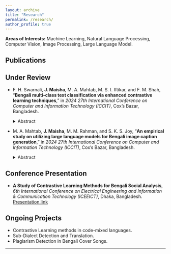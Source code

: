 ```yaml
---
layout: archive
title: "Research"
permalink: /research/
author_profile: true
---
```

<b>Areas of Interests:</b>
Machine Learning, Natural Language Processing, Computer Vision, Image Processing, Large Language Model.
  
## Publications
<script src="https://bibbase.org/show?bib=https%3A%2F%2Fbibbase.org%2Fnetwork%2Ffiles%2F8DrJ4qd2uE8fmm5JR&noBootstrap=1&jsonp=1"></script>

## Under Review

- F. H. Swarnali, **J. Maisha**, M. A. Mahtab, M. S. I. Iftikar, and F. M. Shah, “**Bengali multi-class text classification via enhanced contrastive learning techniques**,” in *2024 27th International Conference on Computer and Information Technology (ICCIT)*, Cox’s Bazar, Bangladesh.  
  <details> 
  <summary>Abstract</summary> 
  Bengali, one of South Asia's most frequently spoken languages, poses substantial challenges in tasks such as sentiment analysis and other forms of text classification due to its complex grammatical structure. Improving classification methods to address these subtle distinctions is crucial for advancing natural language processing in Bengali. Our study introduces Token-level Adversarial Contrastive Training (TACT) and Label-aware Contrastive Loss (LCL), leveraging contrastive learning methods to improve fine-grained text classification. For binary classification, TACT achieved an F1-score of 98%, setting a new benchmark on the Rokomari Book Review (RBR) dataset. For multi-class classification, TACT achieved an F1-score of 91%, matching the current benchmark on the Bengali Hate Speech (BHS-M) dataset. We also present the Daraz Product Review (DPR) dataset, further contributing to the field of Bengali text classification.
  </details>

- M. A. Mahtab, **J. Maisha**, M. M. Rahman, and S. K. S. Joy, “**An empirical study on utilizing large language models for Bengali image caption generation**,” in *2024 27th International Conference on Computer and Information Technology (ICCIT)*, Cox’s Bazar, Bangladesh.  
  <details> 
  <summary>Abstract</summary> 
  Generating effective image captions in Bengali requires not only describing what is happening in the image but also accurately identifying traditional objects by their local representative terms. To achieve this, we explored the potential of Large Language Models (LLMs) for Bengali image captioning. Using CLIP encodings as a prefix to the captions and fine-tuning BanglaGPT, we developed models that outperform existing benchmarks. On the BanglaLekha dataset, our best model achieved BLEU-4 and CIDEr scores of 54.3 and 95.9, respectively, while on the BNature dataset, it achieved 67.4 and 76.9. This study demonstrates significant advancements in Bengali image captioning.
  </details>

## Conference Presentation

- **A Study of Contrastive Learning Methods for Bengali Social Analysis**, *6th International Conference on Electrical Engineering and Information & Communication Technology (ICEEICT)*, Dhaka, Bangladesh. [Presentation link](https://www.youtube.com/watch?v=Czj9QxdQjM)

## Ongoing Projects

- Contrastive Learning methods in code-mixed languages.
- Sub-Dialect Detection and Translation.
- Plagiarism Detection in Bengali Cover Songs.



__________________________________________________